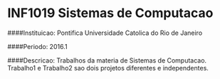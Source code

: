 # INF1019 Sistemas de Computacao

####Instituicao:
Pontifica Universidade Catolica do Rio de Janeiro

####Periodo:
2016.1

####Descricao:
Trabalhos da materia de Sistemas de Computacao. Trabalho1 e Trabalho2 sao dois projetos diferentes e independentes.
